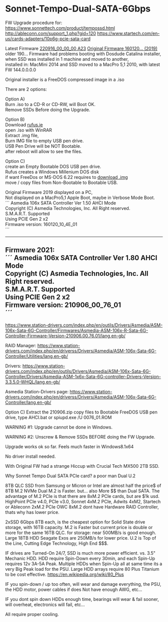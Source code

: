 # Sonnet-Tempo-Dual-SATA-6Gbps
FW Upgrade procedure for:  
https://www.sonnettech.com/product/tempossd.html
http://ableconn.com/support_1.php?gid=120
https://www.startech.com/en-us/cards-adapters/10p6g-pcie-sata-card

Latest Firmware [220916_00_00_00 A23](http://ableconn.com/upload/ASM1062-FW_220916-RE1062.A23.zip)
[Original Firmware 160120... (2019)](https://www.sonnettech.com/support/downloads/software/tempossdfwupdater100.zip) </br>
older 190... Firmware had problems booting with Dosdude Catalina installer, when SSD was installed in 1 machine and moved to another, </br>
installed in: MacMini 2014 and SSD moved to a MacPro 5,1 2010, with latest FW 144.0.0.0.0 </br>

Original installer is a FreeDOS compressed image in a .iso </br>

There are 2 options: </br>

Option A) </br>
Burn .iso to a CD-R or CD-RW, will Boot OK. </br>
Remove SSDs Before doing the Upgrade. </br>

Option B)  </br>
Download [rufus.ie](https://rufus.ie) </br>
open .iso with WinRAR </br>
Extract .img file, </br>
Burn IMG file to empty USB pen drive. </br>
USB Pen Drive will be NOT Bootable. </br>
after reboot will allow to see the files. </br>

Option C)  </br>
create an Empty Bootable DOS USB pen drive. </br>
Rufus creates a Windows Millenium DOS disk </br>
if want FreeDos or MS-DOS 6.22 requires to [download .img](https://www.allbootdisks.com/download/dos.html)  </br>
move / copy files from Non-Bootable to Bootable USB. </br>

Original Firmware 2019 displayed on a PC, </br>
Not displayed on a MacPro5,1 Apple Boot, maybe in Verbose Mode Boot. </br>
´´´
Asmedia 106x SATA Controller Ver 1.50 AHCI Mode </br>
Copyright (C) Asmedia Technologies, Inc. All Right reserved. </br>
S.M.A.R.T. Supported </br>
Using PCIE Gen 2 x2 </br>
Firmware version: 160120_10_4E_01 </br>
´´´

------

Firmware 2021: </br>
´´´
Asmedia 106x SATA Controller Ver 1.80 AHCI Mode </br>
Copyright (C) Asmedia Technologies, Inc. All Right reserved. </br>
S.M.A.R.T. Supported </br>
Using PCIE Gen 2 x2 </br>
Firmware version: 210906_00_76_01 </br>
´´´
-----

https://www.station-drivers.com/index.php/en/outils/Drivers/Asmedia/ASM-106x-Sata-6G-Controller/Firmwares/Asmedia-ASM-106x-R-Sata-6G-Controller-Firmware-Version-210906.00.76.01/lang,en-gb/

RAID Manager:
https://www.station-drivers.com/index.php/en/driverss/Drivers/Asmedia/ASM-106x-Sata-6G-Controller/Utilities/lang,en-gb/

Drivers:
https://www.station-drivers.com/index.php/en/outils/Drivers/Asmedia/ASM-106x-Sata-6G-Controller/Drivers/Asmedia-ASM-1x6x-Sata-6G-controller-Drivers-Version-3.3.5.0-WHQL/lang,en-gb/

Asmedia Station-Drivers page:
https://www.station-drivers.com/index.php/en/driverss/Drivers/Asmedia/ASM-106x-Sata-6G-Controller/lang,en-gb/

Option C)
Extract the 210906.zip
copy files to Bootable FreeDOS USB pen drive,
type AHCI.bat
or 
spiupd.exe /U 0076_01.ROM

WARNING #1:
Upgrade cannot be done in Windows.

WARNING #2:
Unscrew & Remove SSDs BEFORE doing the FW Upgrade.

Upgrade works ok so far.
Feels much faster in Windows8.1x64

No driver install needed.

With Original FW had a strange Hiccup with Crucial Tech MX500 2TB SSD.

Why Sonnet Tempo Dual SATA PCIe card?
a poor man Dual U.2

8TB QLC SSD from Samsung or Micron or Intel are almost half the price$ of 8TB M.2 NVMe
Dual M.2 is Faster. but... also More $$ than Dual SATA.
The advantage of M.2 PCIe is that there are 8xM.2 PCIe cards, but are $1k usd. 
HighPoint PCIe v4.0, PCIe v3.0, 
Sonnet 4xM.2 PCIe,
Adwits 4xM2,
Startech or Ableconn 2xM.2 PCIe
OWC 8xM.2 dont have Hardware RAID Controller, thats why has lower price.

2xSSD 6Gbps 8TB each, is the cheapest option for Solid State drive storage, with 16TB capacity.
M.2 is Faster but current price is double or more for the same 16TB QLC.
for storage: near 500MB/s is good enough.
Large 18TB HDD Seagate Exos are 250MB/s for lower price.
U.2 is Top of the Line, Cutting Edge Technology, High End $$$.

IF drives are Turned-On 24/7, SSD is much more power efficient.
vs. 3.5" Mechanic HDD.
HDD require Spin-Down every 30min,
and each Spin-Up requires 12v 3A-5A Peak.
Multiple HDDs when Spin-Up all at same time its a very Big Peak load for the PSU.
Large HDD arrays require 80 Plus Titanium to be cost effective.
https://en.wikipedia.org/wiki/80_Plus

IF you spin-down / up too often, will wear and damage everything, the PSU, the HDD motor, power cables if does Not have enough AWG, etc...

IF you dont spin down HDDs enough time, bearings will wear & fail sooner, will overheat, electronics will fail, etc...

All require proper cooling.
